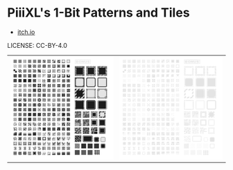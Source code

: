 PiiiXL's 1-Bit Patterns and Tiles
===

* [itch.io](https://piiixl.itch.io/1-bit-patterns-and-tiles)

LICENSE: CC-BY-4.0

| | |
|---|---|
| ![outlines](1bit-16px-patterns-and-tiles-outlines.png) | ![patterns and tiles](1bit-16px-patterns-and-tiles.png) |
